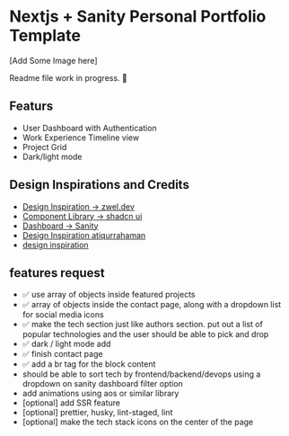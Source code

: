 # Nextjs + Sanity Personal Portfolio Template

[Add Some Image here]

Readme file work in progress. 🚀

## Featurs

* User Dashboard with Authentication
* Work Experience Timeline view
* Project Grid
* Dark/light mode

## Design Inspirations and Credits

* [Design Inspiration -> zwel.dev](https://github.com/zwelhtetyan/zwel.dev)
* [Component Library -> shadcn ui](https://ui.shadcn.com/)
* [Dashboard -> Sanity](https://www.sanity.io/)
* [Design Inspiration atiqurrahaman](https://www.atiqurrahaman.com/)
* [design inspiration](https://yao-it-firm.vercel.app/)

## features request

* ✅ use array of objects inside featured projects
* ✅ array of objects inside the contact page, along with a dropdown list for social media icons
* ✅ make the tech section just like authors section. put out a list of popular technologies and the user should be able to pick and drop
* ✅ dark / light mode add
* ✅ finish contact page
* ✅ add a br tag for the block content
* should be able to sort tech by frontend/backend/devops using a dropdown on sanity dashboard filter option
* add animations using aos or similar library
* [optional] add SSR feature
* [optional] prettier, husky, lint-staged, lint
* [optional] make the tech stack icons on the center of the page
